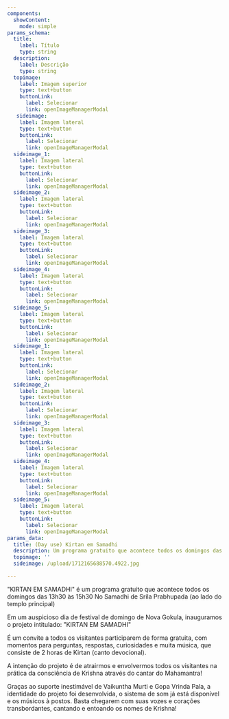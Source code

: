 ```yaml
---
components:
  showContent:
    mode: simple
params_schema:
  title:
    label: Título
    type: string
  description:
    label: Descrição
    type: string
  topimage:
    label: Imagem superior
    type: text+button
    buttonLink:
      label: Selecionar
      link: openImageManagerModal
   sideimage:
    label: Imagem lateral
    type: text+button
    buttonLink:
      label: Selecionar
      link: openImageManagerModal
  sideimage_1:
    label: Imagem lateral
    type: text+button
    buttonLink:
      label: Selecionar
      link: openImageManagerModal
  sideimage_2:
    label: Imagem lateral
    type: text+button
    buttonLink:
      label: Selecionar
      link: openImageManagerModal
  sideimage_3:
    label: Imagem lateral
    type: text+button
    buttonLink:
      label: Selecionar
      link: openImageManagerModal
  sideimage_4:
    label: Imagem lateral
    type: text+button
    buttonLink:
      label: Selecionar
      link: openImageManagerModal
  sideimage_5:
    label: Imagem lateral
    type: text+button
    buttonLink:
      label: Selecionar
      link: openImageManagerModal
  sideimage_1:
    label: Imagem lateral
    type: text+button
    buttonLink:
      label: Selecionar
      link: openImageManagerModal
  sideimage_2:
    label: Imagem lateral
    type: text+button
    buttonLink:
      label: Selecionar
      link: openImageManagerModal
  sideimage_3:
    label: Imagem lateral
    type: text+button
    buttonLink:
      label: Selecionar
      link: openImageManagerModal
  sideimage_4:
    label: Imagem lateral
    type: text+button
    buttonLink:
      label: Selecionar
      link: openImageManagerModal
  sideimage_5:
    label: Imagem lateral
    type: text+button
    buttonLink:
      label: Selecionar
      link: openImageManagerModal
params_data:
  title: (Day use) Kirtan em Samadhi
  description: Um programa gratuito que acontece todos os domingos das 13h30 às 15h30.
  topimage: ''
  sideimage: /upload/1712165688570.4922.jpg

---
```


"KIRTAN EM SAMADHI" é um programa gratuito que acontece todos os domingos das 13h30 às 15h30
No Samadhi de Srila Prabhupada (ao lado do templo principal)

Em um auspicioso dia de festival de domingo de Nova Gokula, inauguramos o projeto intitulado: "KIRTAN EM SAMADHI" 

É um convite a todos os visitantes participarem de forma gratuita, com momentos para perguntas, respostas, curiosidades e muita música, que consiste de 2 horas de Kirtan (canto devocional).

A intenção do projeto é de atrairmos e envolvermos todos os visitantes na prática da consciência de Krishna através do cantar do Mahamantra!

Graças ao suporte inestimável de Vaikuntha Murti e Gopa Vrinda Pala, a identidade do projeto foi desenvolvida, o sistema de som já está disponível e os músicos à postos. Basta chegarem com suas vozes e corações transbordantes, cantando e entoando os nomes de Krishna!